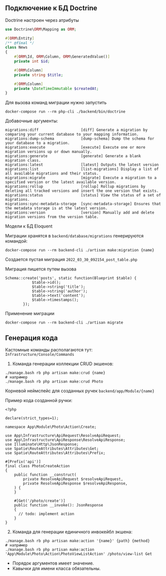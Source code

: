 ## Подключение к БД Doctrine

Doctrine настроен через атрибуты

```php
use Doctrine\ORM\Mapping as ORM;

#[ORM\Entity]
/** @final */
class News
{
    #[ORM\Id, ORM\Column, ORM\GeneratedValue()]
    private int $id;

    #[ORM\Column]
    private string $title;

    #[ORM\Column]
    private \DateTimeImmutable $createdAt;
}
```

Для вызова команд миграции нужно запустить

``docker-compose run --rm php-cli ./backend/bin/doctrine``

Добавочные аргументы:

```
migrations:diff                   [diff] Generate a migration by comparing your current database to your mapping information.
migrations:dump-schema            [dump-schema] Dump the schema for your database to a migration.
migrations:execute                [execute] Execute one or more migration versions up or down manually.
migrations:generate               [generate] Generate a blank migration class.
migrations:latest                 [latest] Outputs the latest version
migrations:list                   [list-migrations] Display a list of all available migrations and their status.
migrations:migrate                [migrate] Execute a migration to a specified version or the latest available version.
migrations:rollup                 [rollup] Rollup migrations by deleting all tracked versions and insert the one version that exists.
migrations:status                 [status] View the status of a set of migrations.
migrations:sync-metadata-storage  [sync-metadata-storage] Ensures that the metadata storage is at the latest version.
migrations:version                [version] Manually add and delete migration versions from the version table.
```

Модели к БД Eloquent

Миграции хранятся в `backend/database/migrations` генерируются командой:

```
docker-compose run --rm backend-cli ./artisan make:migration {name}
```

Создается пустая миграция `2022_03_30_092154_post_table.php`

Миграция пишется путем вызова 

```phpt
Schema::create('posts', static function(Blueprint $table) {
            $table->id();
            $table->string('title');
            $table->string('author');
            $table->text('content');
            $table->timestamps();
        });
```

Применение миграции 

```docker-compose run --rm backend-cli ./artisan migrate```

## Генерация кода

Кастомные команды располагаются тут: `Infrastructure/Console/Commands`

1. Команда генерации коллекции CRUD экшенов: 
```
./manage.bash rb php artisan make:crud {name}
# например 
./manage.bash rb php artisan make:crud Photo
```
Корневой неймспейc для созданных ручек `backend/app/Module/{name}`

Пример кода созданной ручки:
```phpt
<?php

declare(strict_types=1);

namespace App\Module\Photo\Action\Create;

use App\Infrastructure\ApiRequest\ResolveApiRequest;
use App\Infrastructure\ApiResponse\ResolveApiResponse;
use Illuminate\Http\JsonResponse;
use Spatie\RouteAttributes\Attributes\Get;
use Spatie\RouteAttributes\Attributes\Prefix;

#[Prefix('api')]
final class PhotoCreateAction
{
    public function __construct(
        private ResolveApiRequest $resolveApiRequest,
        private ResolveApiResponse $resolveApiResponse,
    ) {
    }

    #[Get('/photo/create')]
    public function __invoke(): JsonResponse
    {
      // todo: implement action
    }
}
```
2. Команда для генерации единичного инвокейбл экшена: 
```
./manage.bash rb php artisan make:action '{name}' {path} {method}
# например 
./manage.bash rb php artisan make:action 'App\Module\Photo\Action\PhotoViewListAction' /photo/view-list Get
```
- Порядок аргументов имеет значение.
- Кавычки для имени класса обязательны.
